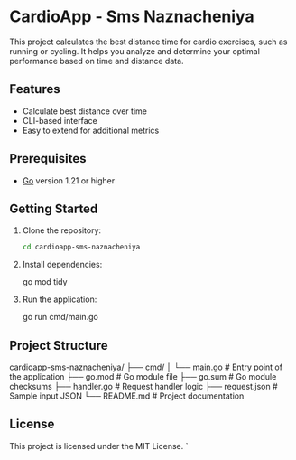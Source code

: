 # CardioApp - Sms Naznacheniya

This project calculates the best distance time for cardio exercises, such as running or cycling. It helps you analyze and determine your optimal performance based on time and distance data.

## Features

- Calculate best distance over time
- CLI-based interface
- Easy to extend for additional metrics

## Prerequisites

- [Go](https://golang.org/dl/) version 1.21 or higher

## Getting Started

1. Clone the repository:

   ```bash
   cd cardioapp-sms-naznacheniya
   

2. Install dependencies:

   
   go mod tidy
   

3. Run the application:

   
   go run cmd/main.go
   

## Project Structure


cardioapp-sms-naznacheniya/
├── cmd/
│   └── main.go         # Entry point of the application
├── go.mod              # Go module file
├── go.sum              # Go module checksums
├── handler.go          # Request handler logic
├── request.json        # Sample input JSON
└── README.md           # Project documentation


## License

This project is licensed under the MIT License.
`